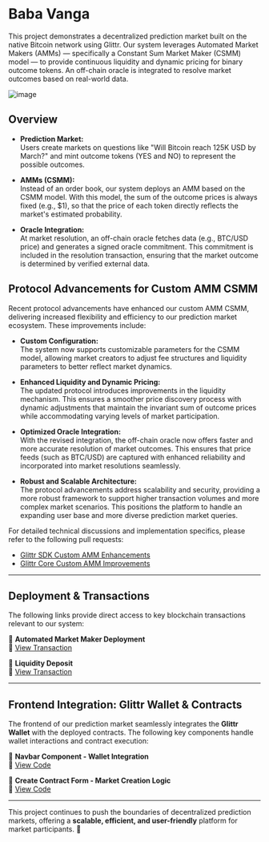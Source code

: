 # Baba Vanga

This project demonstrates a decentralized prediction market built on the native Bitcoin network using Glittr. Our system leverages Automated Market Makers (AMMs) — specifically a Constant Sum Market Maker (CSMM) model — to provide continuous liquidity and dynamic pricing for binary outcome tokens. An off-chain oracle is integrated to resolve market outcomes based on real-world data.

![image](https://github.com/user-attachments/assets/ea3fbbb6-54aa-4e62-a406-c71fa5717290)

## Overview

- **Prediction Market:**  
  Users create markets on questions like "Will Bitcoin reach 125K USD by March?" and mint outcome tokens (YES and NO) to represent the possible outcomes.

- **AMMs (CSMM):**  
  Instead of an order book, our system deploys an AMM based on the CSMM model. With this model, the sum of the outcome prices is always fixed (e.g., $1), so that the price of each token directly reflects the market's estimated probability.

- **Oracle Integration:**  
  At market resolution, an off-chain oracle fetches data (e.g., BTC/USD price) and generates a signed oracle commitment. This commitment is included in the resolution transaction, ensuring that the market outcome is determined by verified external data.

## Protocol Advancements for Custom AMM CSMM

Recent protocol advancements have enhanced our custom AMM CSMM, delivering increased flexibility and efficiency to our prediction market ecosystem. These improvements include:

- **Custom Configuration:**  
  The system now supports customizable parameters for the CSMM model, allowing market creators to adjust fee structures and liquidity parameters to better reflect market dynamics.

- **Enhanced Liquidity and Dynamic Pricing:**  
  The updated protocol introduces improvements in the liquidity mechanism. This ensures a smoother price discovery process with dynamic adjustments that maintain the invariant sum of outcome prices while accommodating varying levels of market participation.

- **Optimized Oracle Integration:**  
  With the revised integration, the off-chain oracle now offers faster and more accurate resolution of market outcomes. This ensures that price feeds (such as BTC/USD) are captured with enhanced reliability and incorporated into market resolutions seamlessly.

- **Robust and Scalable Architecture:**  
  The protocol advancements address scalability and security, providing a more robust framework to support higher transaction volumes and more complex market scenarios. This positions the platform to handle an expanding user base and more diverse prediction market queries.

For detailed technical discussions and implementation specifics, please refer to the following pull requests:
- [Glittr SDK Custom AMM Enhancements](https://github.com/Glittrfi/glittr-sdk-public/pull/3)
- [Glittr Core Custom AMM Improvements](https://github.com/Glittrfi/glittr-core-public/pull/4)

---

## **Deployment & Transactions**
The following links provide direct access to key blockchain transactions relevant to our system:

🔹 **Automated Market Maker Deployment**  
🔗 [View Transaction](https://explorer.glittr.fi/tx/8f7a5602721a4596284f8d639a059a80adcac9e07b3c3b1a06973e3c2e91ecfc)  

🔹 **Liquidity Deposit**  
🔗 [View Transaction](https://explorer.glittr.fi/tx/944ba877cda30862dec1ba1b8223cdb1791616c774cf1174b3047123b311e241)  

---

## **Frontend Integration: Glittr Wallet & Contracts**
The frontend of our prediction market seamlessly integrates the **Glittr Wallet** with the deployed contracts. The following key components handle wallet interactions and contract execution:

🔹 **Navbar Component - Wallet Integration**  
📌 [View Code](https://github.com/babavanga-encode-defi/frontend-app/blob/c1bc1a5f3318fd80ee54e0ef4bd2d720a8268409/src/components/Navbar.tsx#L42)  

🔹 **Create Contract Form - Market Creation Logic**  
📌 [View Code](https://github.com/babavanga-encode-defi/frontend-app/blob/c1bc1a5f3318fd80ee54e0ef4bd2d720a8268409/src/components/CreateContractForm.tsx#L45)  

---

This project continues to push the boundaries of decentralized prediction markets, offering a **scalable, efficient, and user-friendly** platform for market participants. 🚀
